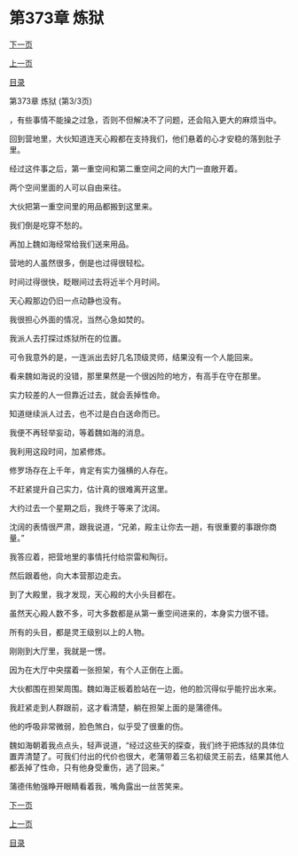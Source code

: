<h1>第373章   炼狱</h1>
            <div><p><a href="./1119_%E7%AC%AC374%E7%AB%A0_%E5%B4%87%E5%B2%AD%E5%B1%B1.md">下一页</a></p><p><a href="./1117_%E7%AC%AC373%E7%AB%A0_%E7%82%BC%E7%8B%B1.md">上一页</a></p><p><a href="../">目录</a></p></div>
            <div><p>第373章   炼狱 (第3/3页)</p><p>，有些事情不能操之过急，否则不但解决不了问题，还会陷入更大的麻烦当中。</p><p>回到营地里，大伙知道连天心殿都在支持我们，他们悬着的心才安稳的落到肚子里。</p><p>经过这件事之后，第一重空间和第二重空间之间的大门一直敞开着。</p><p>两个空间里面的人可以自由来往。</p><p>大伙把第一重空间里的用品都搬到这里来。</p><p>我们倒是吃穿不愁的。</p><p>再加上魏如海经常给我们送来用品。</p><p>营地的人虽然很多，倒是也过得很轻松。</p><p>时间过得很快，眨眼间过去将近半个月时间。</p><p>天心殿那边仍旧一点动静也没有。</p><p>我很担心外面的情况，当然心急如焚的。</p><p>我派人去打探过炼狱所在的位置。</p><p>可令我意外的是，一连派出去好几名顶级灵师，结果没有一个人能回来。</p><p>看来魏如海说的没错，那里果然是一个很凶险的地方，有高手在守在那里。</p><p>实力较差的人一但靠近过去，就会丢掉性命。</p><p>知道继续派人过去，也不过是白白送命而已。</p><p>我便不再轻举妄动，等着魏如海的消息。</p><p>我利用这段时间，加紧修炼。</p><p>修罗场存在上千年，肯定有实力强横的人存在。</p><p>不赶紧提升自己实力，估计真的很难离开这里。</p><p>大约过去一个星期之后，我终于等来了沈阔。</p><p>沈阔的表情很严肃，跟我说道，“兄弟，殿主让你去一趟，有很重要的事跟你商量。”</p><p>我答应着，把营地里的事情托付给崇雷和陶衍。</p><p>然后跟着他，向大本营那边走去。</p><p>到了大殿里，我才发现，天心殿的大小头目都在。</p><p>虽然天心殿人数不多，可大多数都是从第一重空间进来的，本身实力很不错。</p><p>所有的头目，都是灵王级别以上的人物。</p><p>刚刚到大厅里，我就是一愣。</p><p>因为在大厅中央摆着一张担架，有个人正倒在上面。</p><p>大伙都围在担架周围。魏如海正板着脸站在一边，他的脸沉得似乎能拧出水来。</p><p>我赶紧走到人群跟前，这才看清楚，躺在担架上面的是蒲德伟。</p><p>他的呼吸非常微弱，脸色煞白，似乎受了很重的伤。</p><p>魏如海朝着我点点头，轻声说道，“经过这些天的探查，我们终于把炼狱的具体位置弄清楚了。可我们付出的代价也很大，老蒲带着三名初级灵王前去，结果其他人都丢掉了性命，只有他身受重伤，逃了回来。”</p><p>蒲德伟勉强睁开眼睛看着我，嘴角露出一丝苦笑来。</p></div>
            <div><p><a href="./1119_%E7%AC%AC374%E7%AB%A0_%E5%B4%87%E5%B2%AD%E5%B1%B1.md">下一页</a></p><p><a href="./1117_%E7%AC%AC373%E7%AB%A0_%E7%82%BC%E7%8B%B1.md">上一页</a></p><p><a href="../">目录</a></p></div>